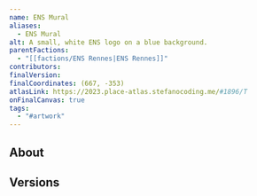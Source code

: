 ```yaml
---
name: ENS Mural
aliases:
  - ENS Mural
alt: A small, white ENS logo on a blue background.
parentFactions:
  - "[[factions/ENS Rennes|ENS Rennes]]"
contributors: 
finalVersion: 
finalCoordinates: (667, -353)
atlasLink: https://2023.place-atlas.stefanocoding.me/#1896/T
onFinalCanvas: true
tags:
  - "#artwork"
---
```

## About


## Versions